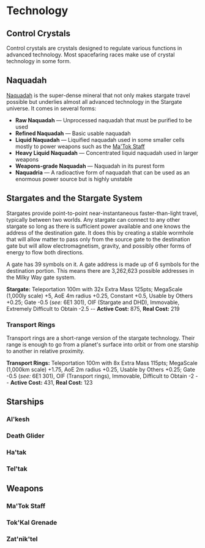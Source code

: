 # Technology

## Control Crystals

Control crystals are crystals designed to regulate various functions in advanced technology. Most spacefaring races make use of crystal technology in some form.

## Naquadah

[Naquadah](http://stargate.wikia.com/wiki/Naquadah) is the super-dense mineral that not only makes stargate travel possible but underlies almost all advanced technology in the Stargate universe. It comes in several forms:

* **Raw Naquadah** &mdash; Unprocessed naquadah that must be purified to be used
* **Refined Naquadah** &mdash; Basic usable naquadah
* **Liquid Naquadah** &mdash; Liquified naquadah used in some smaller cells mostly to power weapons such as the [Ma'Tok Staff](#matok-staff)
* **Heavy Liquid Naquadah** &mdash; Concentrated liquid naquadah used in larger weapons
* **Weapons-grade Naquadah** &mdash; Naquadah in its purest form
* **Naquadria** &mdash; A radioactive form of naquadah that can be used as an enormous power source but is highly unstable

## Stargates and the Stargate System

Stargates provide point-to-point near-instantaneous faster-than-light travel, typically between two worlds. Any stargate can connect to any other stargate so long as there is sufficient power available and one knows the address of the destination gate. It does this by creating a stable wormhole that will allow matter to pass only from the source gate to the destination gate but will allow electromagnetism, gravity, and possibly other forms of energy to flow both directions.

A gate has 39 symbols on it. A gate address is made up of 6 symbols for the destination portion. This means there are 3,262,623 possible addresses in the Milky Way gate system.

**Stargate:** Teleportation 100m with 32x Extra Mass 125pts; MegaScale (1,000ly scale) +5, AoE 4m radius +0.25, Constant +0.5, Usable by Others +0.25; Gate -0.5 (_see:_ 6E1 301), OIF (Stargate and DHD), Immovable, Extremely Difficult to Obtain -2.5 -- **Active Cost:** 875, **Real Cost:** 219

### Transport Rings

Transport rings are a short-range version of the stargate technology. Their range is enough to go from a planet's surface into orbit or from one starship to another in relative proximity.

**Transport Rings:** Teleportation 100m with 8x Extra Mass 115pts; MegaScale (1,000km scale) +1.75, AoE 2m radius +0.25, Usable by Others +0.25; Gate -0.5 (_see:_ 6E1 301), OIF (Transport rings), Immovable, Difficult to Obtain -2 -- **Active Cost:** 431, **Real Cost:** 123

## Starships

### Al'kesh

### Death Glider

### Ha'tak

### Tel'tak

## Weapons

### Ma'Tok Staff

### Tok'Kal Grenade

### Zat'nik'tel
